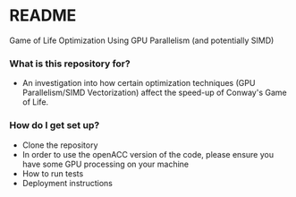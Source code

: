 # README #

Game of Life Optimization Using GPU Parallelism (and potentially SIMD)
### What is this repository for? ###

* An investigation into how certain optimization techniques (GPU Parallelism/SIMD Vectorization) affect the speed-up of Conway's Game of Life.


### How do I get set up? ###

* Clone the repository
* In order to use the openACC version of the code, please ensure you have some GPU processing on your machine
* How to run tests
* Deployment instructions

